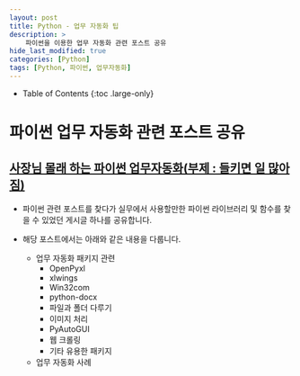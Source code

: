 ```yaml
---
layout: post
title: Python - 업무 자동화 팁
description: >
    파이썬을 이용한 업무 자동화 관련 포스트 공유
hide_last_modified: true
categories: [Python]
tags: [Python, 파이썬, 업무자동화]
---
```


- Table of Contents
{:toc .large-only}

# 파이썬 업무 자동화 관련 포스트 공유

## [사장님 몰래 하는 파이썬 업무자동화(부제 : 들키면 일 많아짐)](https://wikidocs.net/book/6353)

- 파이썬 관련 포스트를 찾다가 실무에서 사용할만한 파이썬 라이브러리 및 함수를 찾을 수 있었던
게시글 하나를 공유합니다.

- 해당 포스트에서는 아래와 같은 내용을 다룹니다.

    - 업무 자동화 패키지 관련
        - OpenPyxl
        - xlwings
        - Win32com
        - python-docx
        - 파일과 폴더 다루기
        - 이미지 처리
        - PyAutoGUI
        - 웹 크롤링
        - 기타 유용한 패키지
    - 업무 자동화 사례
